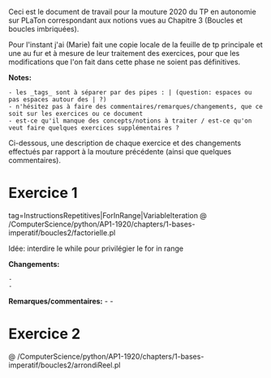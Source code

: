 Ceci est le document de travail pour la mouture 2020 du TP en autonomie sur PLaTon correspondant aux notions vues au Chapitre 3 (Boucles et boucles imbriquées).

Pour l'instant j'ai (Marie) fait une copie locale de la feuille de tp principale et une au fur et à mesure de leur traitement des exercices, pour que les modifications que l'on fait dans cette phase ne soient pas définitives.

**Notes:**

    - les _tags_ sont à séparer par des pipes : | (question: espaces ou pas espaces autour des | ?)
    - n'hésitez pas à faire des commentaires/remarques/changements, que ce soit sur les exercices ou ce document
    - est-ce qu'il manque des concepts/notions à traiter / est-ce qu'on veut faire quelques exercices supplémentaires ?


Ci-dessous, une description de chaque exercice et des changements effectués par rapport à la mouture précédente (ainsi que quelques commentaires).

# Exercice 1
tag=InstructionsRepetitives|ForInRange|VariableIteration
@ /ComputerScience/python/AP1-1920/chapters/1-bases-imperatif/boucles2/factorielle.pl

Idée: interdire le while pour privilégier le for in range

**Changements:**

    - 
    - 

**Remarques/commentaires:**
    -
    -

# Exercice 2

@ /ComputerScience/python/AP1-1920/chapters/1-bases-imperatif/boucles2/arrondiReel.pl



